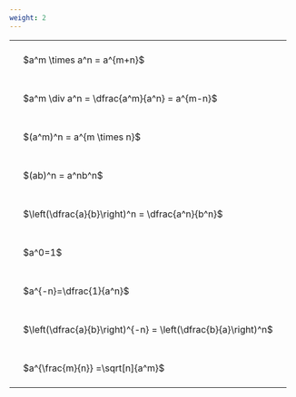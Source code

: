 ```yaml
---
weight: 2
---
```


<style type="text/css">
#T_5f3dd th.col_heading {
  text-align: left;
  font-size: 1em;
}
#T_5f3dd td {
  text-align: left;
  font-size: 1em;
  padding: 1.5em;
}
</style>
<table id="T_5f3dd">
  <thead>
  </thead>
  <tbody>
    <tr>
      <td id="T_5f3dd_row0_col0" class="data row0 col0" >$a^m \times a^n = a^{m+n}$</td>
    </tr>
    <tr>
      <td id="T_5f3dd_row1_col0" class="data row1 col0" >$a^m \div a^n = \dfrac{a^m}{a^n} = a^{m-n}$</td>
    </tr>
    <tr>
      <td id="T_5f3dd_row2_col0" class="data row2 col0" >$(a^m)^n = a^{m \times n}$</td>
    </tr>
    <tr>
      <td id="T_5f3dd_row3_col0" class="data row3 col0" >$(ab)^n = a^nb^n$</td>
    </tr>
    <tr>
      <td id="T_5f3dd_row4_col0" class="data row4 col0" >$\left(\dfrac{a}{b}\right)^n = \dfrac{a^n}{b^n}$</td>
    </tr>
    <tr>
      <td id="T_5f3dd_row5_col0" class="data row5 col0" >$a^0=1$</td>
    </tr>
    <tr>
      <td id="T_5f3dd_row6_col0" class="data row6 col0" >$a^{-n}=\dfrac{1}{a^n}$</td>
    </tr>
    <tr>
      <td id="T_5f3dd_row7_col0" class="data row7 col0" >$\left(\dfrac{a}{b}\right)^{-n} = \left(\dfrac{b}{a}\right)^n$</td>
    </tr>
    <tr>
      <td id="T_5f3dd_row8_col0" class="data row8 col0" >$a^{\frac{m}{n}} =\sqrt[n]{a^m}$</td>
    </tr>
  </tbody>
</table>
